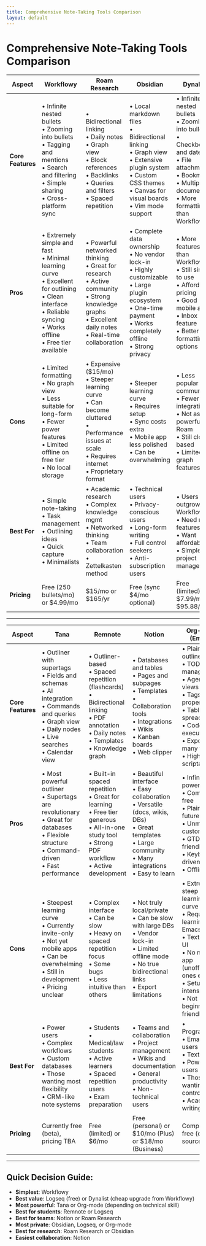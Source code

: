 ```yaml
---
title: Comprehensive Note-Taking Tools Comparison
layout: default
---
```


# Comprehensive Note-Taking Tools Comparison

| **Aspect** | **Workflowy** | **Roam Research** | **Obsidian** | **Dynalist** | **Logseq** |
|------------|---------------|-------------------|--------------|--------------|------------|
| **Core Features** | • Infinite nested bullets<br>• Zooming into bullets<br>• Tagging and mentions<br>• Search and filtering<br>• Simple sharing<br>• Cross-platform sync | • Bidirectional linking<br>• Daily notes<br>• Graph view<br>• Block references<br>• Backlinks<br>• Queries and filters<br>• Spaced repetition | • Local markdown files<br>• Bidirectional linking<br>• Graph view<br>• Extensive plugin system<br>• Custom CSS themes<br>• Canvas for visual boards<br>• Vim mode support | • Infinite nested bullets<br>• Zooming into bullets<br>• Checkboxes and dates<br>• File attachments<br>• Bookmarks<br>• Multiple documents<br>• More formatting than Workflowy | • Outliner-based<br>• Bidirectional linking<br>• Graph view<br>• Block references<br>• Daily notes/journal<br>• Queries<br>• Whiteboard<br>• Local markdown files |
| **Pros** | • Extremely simple and fast<br>• Minimal learning curve<br>• Excellent for outlining<br>• Clean interface<br>• Reliable syncing<br>• Works offline<br>• Free tier available | • Powerful networked thinking<br>• Great for research<br>• Active community<br>• Strong knowledge graphs<br>• Excellent daily notes<br>• Real-time collaboration | • Complete data ownership<br>• No vendor lock-in<br>• Highly customizable<br>• Large plugin ecosystem<br>• One-time payment<br>• Works completely offline<br>• Strong privacy | • More features than Workflowy<br>• Still simple to use<br>• Affordable pricing<br>• Good mobile apps<br>• Inbox feature<br>• Better formatting options | • Free and open-source<br>• Local-first<br>• Combines outliner + PKM<br>• Active development<br>• No vendor lock-in<br>• Privacy-focused<br>• Built-in PDF annotation |
| **Cons** | • Limited formatting<br>• No graph view<br>• Less suitable for long-form<br>• Fewer power features<br>• Limited offline on free tier<br>• No local storage | • Expensive ($15/mo)<br>• Steeper learning curve<br>• Can become cluttered<br>• Performance issues at scale<br>• Requires internet<br>• Proprietary format | • Steeper learning curve<br>• Requires setup<br>• Sync costs extra<br>• Mobile app less polished<br>• Can be overwhelming | • Less popular community<br>• Fewer integrations<br>• Not as powerful as Roam<br>• Still cloud-based<br>• Limited graph features | • Learning curve<br>• UI can feel cluttered<br>• Mobile app needs work<br>• Some bugs/instability<br>• Less polished than paid tools |
| **Best For** | • Simple note-taking<br>• Task management<br>• Outlining ideas<br>• Quick capture<br>• Minimalists | • Academic research<br>• Complex knowledge mgmt<br>• Networked thinking<br>• Team collaboration<br>• Zettelkasten method | • Technical users<br>• Privacy-conscious users<br>• Long-form writing<br>• Full control seekers<br>• Anti-subscription users | • Users outgrowing Workflowy<br>• Need more features<br>• Want affordability<br>• Simple project management | • Open-source enthusiasts<br>• Students and researchers<br>• Journal/daily notes users<br>• Privacy-conscious<br>• Outliner fans wanting PKM |
| **Pricing** | Free (250 bullets/mo) or $4.99/mo | $15/mo or $165/yr | Free (sync $4/mo optional) | Free (limited) or $7.99/mo or $95.88/yr | Completely free (open-source) |

---

| **Aspect** | **Tana** | **Remnote** | **Notion** | **Org-mode (Emacs)** |
|------------|----------|-------------|------------|----------------------|
| **Core Features** | • Outliner with supertags<br>• Fields and schemas<br>• AI integration<br>• Commands and queries<br>• Graph view<br>• Daily nodes<br>• Live searches<br>• Calendar view | • Outliner-based<br>• Spaced repetition (flashcards)<br>• Bidirectional linking<br>• PDF annotation<br>• Daily notes<br>• Templates<br>• Knowledge graph | • Databases and tables<br>• Pages and subpages<br>• Templates<br>• Collaboration tools<br>• Integrations<br>• Wikis<br>• Kanban boards<br>• Web clipper | • Plain text outliner<br>• TODO management<br>• Agenda views<br>• Tags and properties<br>• Tables and spreadsheets<br>• Code execution<br>• Export to many formats<br>• Highly scriptable |
| **Pros** | • Most powerful outliner<br>• Supertags are revolutionary<br>• Great for databases<br>• Flexible structure<br>• Command-driven<br>• Fast performance | • Built-in spaced repetition<br>• Great for learning<br>• Free tier generous<br>• All-in-one study tool<br>• Strong PDF workflow<br>• Active development | • Beautiful interface<br>• Easy collaboration<br>• Versatile (docs, wikis, DBs)<br>• Great templates<br>• Large community<br>• Many integrations<br>• Easy to learn | • Infinitely powerful<br>• Completely free<br>• Plain text = future-proof<br>• Unmatched customization<br>• GTD-friendly<br>• Keyboard-driven<br>• Offline-first |
| **Cons** | • Steepest learning curve<br>• Currently invite-only<br>• Not yet mobile apps<br>• Can be overwhelming<br>• Still in development<br>• Pricing unclear | • Complex interface<br>• Can be slow<br>• Heavy on spaced repetition focus<br>• Some bugs<br>• Less intuitive than others | • Not truly local/private<br>• Can be slow with large DBs<br>• Vendor lock-in<br>• Limited offline mode<br>• No true bidirectional links<br>• Export limitations | • Extremely steep learning curve<br>• Requires learning Emacs<br>• Text-based UI<br>• No mobile app (unofficial ones exist)<br>• Setup time intensive<br>• Not beginner-friendly |
| **Best For** | • Power users<br>• Complex workflows<br>• Custom databases<br>• Those wanting most flexibility<br>• CRM-like note systems | • Students<br>• Medical/law students<br>• Active learners<br>• Spaced repetition users<br>• Exam preparation | • Teams and collaboration<br>• Project management<br>• Wikis and documentation<br>• General productivity<br>• Non-technical users | • Programmers<br>• Emacs users<br>• Text purists<br>• Power users<br>• Those wanting total control<br>• Academic writing |
| **Pricing** | Currently free (beta), pricing TBA | Free (limited) or $6/mo | Free (personal) or $10/mo (Plus) or $18/mo (Business) | Completely free (open-source) |

---

## Quick Decision Guide:

- **Simplest**: Workflowy
- **Best value**: Logseq (free) or Dynalist (cheap upgrade from Workflowy)
- **Most powerful**: Tana or Org-mode (depending on technical skill)
- **Best for students**: Remnote or Logseq
- **Best for teams**: Notion or Roam Research
- **Most private**: Obsidian, Logseq, or Org-mode
- **Best for research**: Roam Research or Obsidian
- **Easiest collaboration**: Notion
